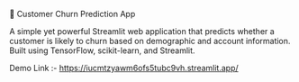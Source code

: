 🔮 Customer Churn Prediction App

A simple yet powerful Streamlit web application that predicts whether a customer is likely to churn based on demographic and account information. Built using TensorFlow, scikit-learn, and Streamlit.

Demo Link :- https://iucmtzyawm6ofs5tubc9vh.streamlit.app/

